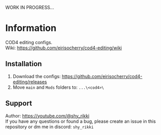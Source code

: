 WORK IN PROGRESS...

# Information
COD4 editing configs.  
Wiki: https://github.com/eirisocherry/cod4-editing/wiki  

## Installation
1. Download the configs: https://github.com/eirisocherry/cod4-editing/releases  
2. Move `main` and `Mods` folders to: `...\<cod4>\`  

## Support  
Author: https://youtube.com/@shy_rikki  
If you have any questions or found a bug, please create an issue in this repository or dm me in discord: `shy_rikki`  

